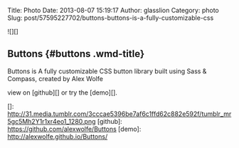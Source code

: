 Title: Photo
Date: 2013-08-07 15:19:17
Author: glasslion
Category: photo
Slug: post/57595227702/buttons-buttons-is-a-fully-customizable-css

![][]

Buttons {#buttons .wmd-title}
-------

</p>

Buttons is A fully customizable CSS button library built using Sass &
Compass, created by Alex Wolfe

</p>

view on [github][] or try the [demo][].

</p>

  []: http://31.media.tumblr.com/3cccae5396be7af6c1ffd62c882e592f/tumblr_mr5gc5Mh2Y1r1xr4eo1_1280.png
  [github]: https://github.com/alexwolfe/Buttons
  [demo]: http://alexwolfe.github.io/Buttons/
